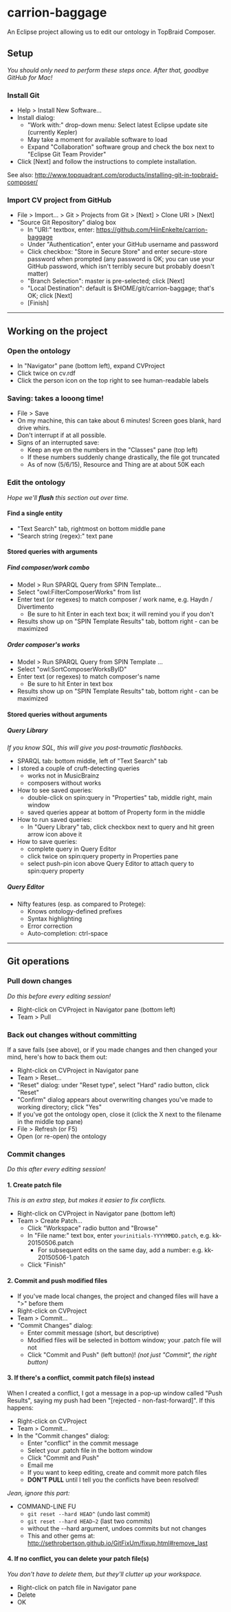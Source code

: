 # carrion-baggage

An Eclipse project allowing us to edit our ontology in TopBraid Composer.

## Setup

*You should only need to perform these steps once. After that, goodbye GitHub for Mac!*

### Install Git

  * Help > Install New Software... 
  * Install dialog:
    * "Work with:" drop-down menu: Select latest Eclipse update site (currently Kepler)
    * May take a moment for available software to load
    * Expand "Collaboration" software group and check the box next to "Eclipse Git Team Provider"
  * Click [Next] and follow the instructions to complete installation.
  
  See also: <http://www.topquadrant.com/products/installing-git-in-topbraid-composer/>

### Import CV project from GitHub

  * File > Import... > Git > Projects from Git > [Next] > Clone URI > [Next]
  * "Source Git Repository" dialog box
    * In "URI:" textbox, enter: https://github.com/HiinEnkelte/carrion-baggage
    * Under "Authentication", enter your GitHub username and password
    * Click checkbox: "Store in Secure Store" and enter secure-store password when prompted (any password is OK; you can use your GitHub password, which isn't terribly secure but probably doesn't matter)
    * "Branch Selection": master is pre-selected; click [Next]
    * "Local Destination": default is $HOME/git/carrion-baggage; that's OK; click [Next]
    * [Finish]
    
* * *

## Working on the project

### Open the ontology

  * In "Navigator" pane (bottom left), expand CVProject
  * Click twice on cv.rdf
  * Click the person icon on the top right to see human-readable labels
  
### Saving: takes a looong time!

  * File > Save
  * On my machine, this can take about 6 minutes! Screen goes blank, hard drive whirs.
  * Don't interrupt if at all possible.
  * Signs of an interrupted save:
    * Keep an eye on the numbers in the "Classes" pane (top left)
    * If these numbers suddenly change drastically, the file got truncated
    * As of now (5/6/15), Resource and Thing are at about 50K each
    
### Edit the ontology

*Hope we'll **flush** this section out over time.*

#### Find a single entity

  * "Text Search" tab, rightmost on bottom middle pane
  * "Search string (regex):" text pane

#### Stored queries with arguments

##### Find composer/work combo

  * Model > Run SPARQL Query from SPIN Template...
  * Select "owl:FilterComposerWorks" from list
  * Enter text (or regexes) to match composer / work name, e.g. Haydn / Divertimento
    * Be sure to hit Enter in each text box; it will remind you if you don't
  * Results show up on "SPIN Template Results" tab, bottom right - can be maximized

##### Order composer's works

  * Model > Run SPARQL Query from SPIN Template ...
  * Select "owl:SortComposerWorksByID"
  * Enter text (or regexes) to match composer's name
    * Be sure to hit Enter in text box
  * Results show up on "SPIN Template Results" tab, bottom right - can be maximized

#### Stored queries without arguments

##### Query Library

*If you know SQL, this will give you post-traumatic flashbacks.*

  * SPARQL tab: bottom middle, left of "Text Search" tab
  * I stored a couple of cruft-detecting queries
    * works not in MusicBrainz
    * composers without works
  * How to see saved queries:
    * double-click on spin:query in "Properties" tab, middle right, main window
    * saved queries appear at bottom of Property form in the middle
  * How to run saved queries:
     * In "Query Library" tab, click checkbox next to query and hit green arrow icon above it
  * How to save queries:
    * complete query in Query Editor
    * click twice on spin:query property in Properties pane
    * select push-pin icon above Query Editor to attach query to spin:query property

##### Query Editor

  * Nifty features (esp. as compared to Protege):
    * Knows ontology-defined prefixes
    * Syntax highlighting
    * Error correction
    * Auto-completion: ctrl-space

* * *

## Git operations

### Pull down changes

*Do this before every editing session!*

  * Right-click on CVProject in Navigator pane (bottom left)
  * Team > Pull

### Back out changes without committing

If a save fails (see above), or if you made changes and then changed your mind, here's how to back them out:

  * Right-click on CVProject in Navigator pane
  * Team > Reset...
  * "Reset" dialog: under "Reset type", select "Hard" radio button, click "Reset"
  * "Confirm" dialog appears about overwriting changes you've made to working directory; click "Yes"
  * If you've got the ontology open, close it (click the X next to the filename in the middle top pane)
  * File > Refresh (or F5)
  * Open (or re-open) the ontology

### Commit changes

*Do this after every editing session!*

#### 1. Create patch file

*This is an extra step, but makes it easier to fix conflicts.*

  * Right-click on CVProject in Navigator pane (bottom left)
  * Team > Create Patch...
     * Click "Workspace" radio button and "Browse"
     * In "File name:" text box, enter `yourinitials-YYYYMMDD.patch`, e.g. kk-20150506.patch
       * For subsequent edits on the same day, add a number: e.g. kk-20150506-1.patch
     * Click "Finish"

#### 2. Commit and push modified files

  * If you've made local changes, the project and changed files will have a ">" before them
  * Right-click on CVProject
  * Team > Commit...
  * "Commit Changes" dialog:
    * Enter commit message (short, but descriptive)
    * Modified files will be selected in bottom window; your .patch file will not
    * Click "Commit and Push" (left button)! *(not just "Commit", the right button)*

#### 3. If there's a conflict, commit patch file(s) instead

When I created a conflict, I got a message in a pop-up window called
"Push Results", saying my push had been "[rejected - non-fast-forward]".
If this happens:

  * Right-click on CVProject
  * Team > Commit...
  * In the "Commit changes" dialog:
    * Enter "conflict" in the commit message
    * Select your .patch file in the bottom window
    * Click "Commit and Push"
    * Email me
    * If you want to keep editing, create and commit more patch files
    * **DON'T PULL** until I tell you the conflicts have been resolved!

*Jean, ignore this part:*

  * COMMAND-LINE FU
    * `git reset --hard HEAD^`   (undo last commit)
    * `git reset --hard HEAD~2` (last two commits)
    * without the --hard argument, undoes commits but not changes
    * This and other gems at: <http://sethrobertson.github.io/GitFixUm/fixup.html#remove_last>

#### 4. If no conflict, you can delete your patch file(s)

*You don't have to delete them, but they'll clutter up your workspace.*

 * Right-click on patch file in Navigator pane
 * Delete
 * OK
